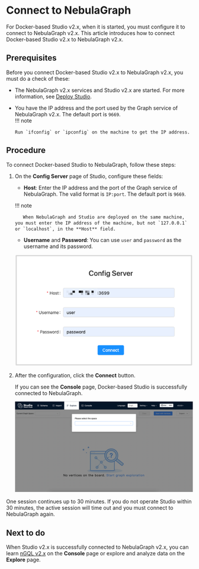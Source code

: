 # Connect to NebulaGraph

For Docker-based Studio v2.x, when it is started, you must configure it to connect to NebulaGraph v2.x. This article introduces how to connect Docker-based Studio v2.x to NebulaGraph v2.x.

## Prerequisites

Before you connect Docker-based Studio v2.x to NebulaGraph v2.x, you must do a check of these:

- The NebulaGraph v2.x services and Studio v2.x are started. For more information, see [Deploy Studio](st-ug-deploy.md).

- You have the IP address and the port used by the Graph service of NebulaGraph v2.x. The default port is `9669`.  
  !!! note

      Run `ifconfig` or `ipconfig` on the machine to get the IP address.

## Procedure

To connect Docker-based Studio to NebulaGraph, follow these steps:

1. On the **Config Server** page of Studio, configure these fields:

    - **Host**: Enter the IP address and the port of the Graph service of NebulaGraph. The valid format is `IP:port`. The default port is `9669`.  

    !!! note

          When NebulaGraph and Studio are deployed on the same machine, you must enter the IP address of the machine, but not `127.0.0.1` or `localhost`, in the **Host** field.

   - **Username** and **Password**: You can use `user` and `password` as the username and its password.

   ![The Config Server page shows the fields to be configured for connection](../figs/st-ug-050.png "Config Server")

2. After the configuration, click the **Connect** button.

   If you can see the **Console** page, Docker-based Studio is successfully connected to NebulaGraph.

   ![The Console page shows that the connection is successful](../figs/st-ug-051.png "NebulaGraph is connected")

One session continues up to 30 minutes. If you do not operate Studio within 30 minutes, the active session will time out and you must connect to NebulaGraph again.

## Next to do

When Studio v2.x is successfully connected to NebulaGraph v2.x, you can learn [nGQL v2.x](https://docs.nebula-graph.io/2.0/2.quick-start/4.nebula-graph-crud/) on the **Console** page or explore and analyze data on the **Explore** page.

